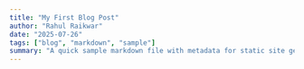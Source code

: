 ```yaml
---
title: "My First Blog Post"
author: "Rahul Raikwar"
date: "2025-07-26"
tags: ["blog", "markdown", "sample"]
summary: "A quick sample markdown file with metadata for static site generators like Jekyll or Hugo."
---
```

